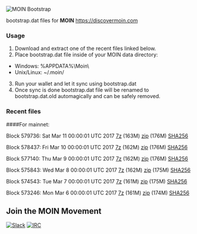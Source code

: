 ![MOIN Bootstrap](https://i.imgur.com/KjM1jMp.jpg)

bootstrap.dat files for **MOIN** https://discovermoin.com

### Usage

1. Download and extract one of the recent files linked below.
2. Place bootstrap.dat file inside of your MOIN data directory:
 - Windows: %APPDATA%\Moin\
 - Unix/Linux: ~/.moin/
3. Run your wallet and let it sync using bootstrap.dat
4. Once sync is done bootstrap.dat file will be renamed to bootstrap.dat.old automagically and can be safely removed.


### Recent files

####For mainnet:

Block 579736: Sat Mar 11 00:00:01 UTC 2017 [7z](https://transfer.sh/HFoHy/bootstrap.dat.20170311.7z) (163M) [zip](https://transfer.sh/E9Jda/bootstrap.dat.20170311.zip) (176M) [SHA256](https://transfer.sh/yTKrQ/sha256.txt)

Block 578437: Fri Mar 10 00:00:01 UTC 2017 [7z](https://transfer.sh/IZbMA/bootstrap.dat.20170310.7z) (162M) [zip](https://transfer.sh/uxKpN/bootstrap.dat.20170310.zip) (176M) [SHA256](https://transfer.sh/xMV3z/sha256.txt)

Block 577140: Thu Mar  9 00:00:01 UTC 2017 [7z](https://transfer.sh/MPohV/bootstrap.dat.20170309.7z) (162M) [zip](https://transfer.sh/SDiDs/bootstrap.dat.20170309.zip) (176M) [SHA256](https://transfer.sh/y8oGL/sha256.txt)

Block 575843: Wed Mar  8 00:00:01 UTC 2017 [7z](https://transfer.sh/EUzYg/bootstrap.dat.20170308.7z) (162M) [zip](https://transfer.sh/3SSfW/bootstrap.dat.20170308.zip) (175M) [SHA256](https://transfer.sh/FH2N3/sha256.txt)

Block 574543: Tue Mar  7 00:00:01 UTC 2017 [7z](https://transfer.sh/uTWea/bootstrap.dat.20170307.7z) (161M) [zip](https://transfer.sh/dcHTk/bootstrap.dat.20170307.zip) (175M) [SHA256](https://transfer.sh/3WdRA/sha256.txt)

Block 573246: Mon Mar  6 00:00:01 UTC 2017 [7z](https://transfer.sh/R3PMs/bootstrap.dat.20170306.7z) (161M) [zip](https://transfer.sh/Lt9Zw/bootstrap.dat.20170306.zip) (174M) [SHA256](https://transfer.sh/XSPp7/sha256.txt)

## Join the MOIN Movement

[![Slack](https://i.imgur.com/Xy0IEJN.png)](https://discovermoin.herokuapp.com)
[![IRC](http://i.imgur.com/amUnKGQ.png)](https://kiwiirc.com/client/irc.freenode.net/#moin-crypto)
